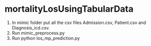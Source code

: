 # mortalityLosUsingTabularData
1. In mimic folder put all the csv files Admission.csv, Patient.csv and Diagnosis_icd.csv.
2. Run mimic_preprocess.py
3. Run python los_mp_prediction.py
